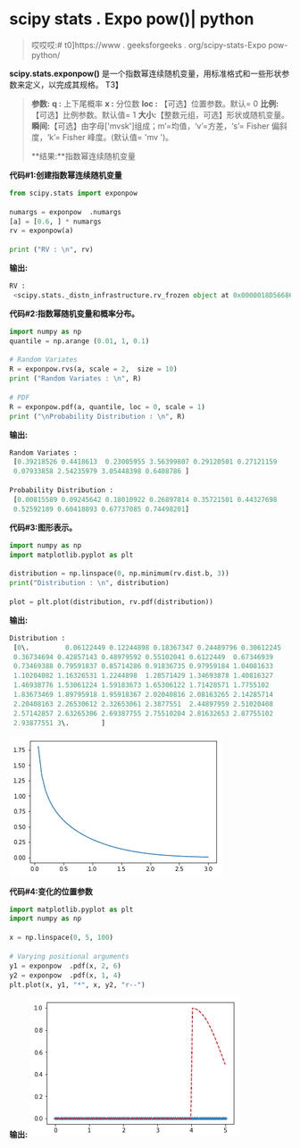 # scipy stats . Expo pow()| python

> 哎哎哎:# t0]https://www . geeksforgeeks . org/scipy-stats-Expo pow-python/

**scipy.stats.exponpow()** 是一个指数幂连续随机变量，用标准格式和一些形状参数来定义，以完成其规格。
T3】

> **参数:**
> **q :** 上下尾概率
> **x :** 分位数
> **loc :** 【可选】位置参数。默认= 0
> **比例:**【可选】比例参数。默认值= 1
> **大小:**【整数元组，可选】形状或随机变量。
> **瞬间:**【可选】由字母['mvsk']组成；m’=均值，‘v’=方差，‘s’= Fisher 偏斜度，‘k’= Fisher 峰度。(默认值= 'mv ')。
> 
> **结果:**指数幂连续随机变量

**代码#1:创建指数幂连续随机变量**

```py
from scipy.stats import exponpow   

numargs = exponpow  .numargs
[a] = [0.6, ] * numargs
rv = exponpow(a)

print ("RV : \n", rv) 
```

**输出:**

```py
RV : 
 <scipy.stats._distn_infrastructure.rv_frozen object at 0x0000018D566864A8>

```

**代码#2:指数幂随机变量和概率分布。**

```py
import numpy as np
quantile = np.arange (0.01, 1, 0.1)

# Random Variates
R = exponpow.rvs(a, scale = 2,  size = 10)
print ("Random Variates : \n", R)

# PDF
R = exponpow.pdf(a, quantile, loc = 0, scale = 1)
print ("\nProbability Distribution : \n", R)
```

**输出:**

```py
Random Variates : 
 [0.39218526 0.4418613  0.23005955 3.56399807 0.29120501 0.27121159
 0.07933858 2.54235979 3.05448398 0.6408786 ]

Probability Distribution : 
 [0.00815589 0.09245642 0.18010922 0.26897814 0.35721501 0.44327698
 0.52592189 0.60418893 0.67737085 0.74498201]

```

**代码#3:图形表示。**

```py
import numpy as np
import matplotlib.pyplot as plt

distribution = np.linspace(0, np.minimum(rv.dist.b, 3))
print("Distribution : \n", distribution)

plot = plt.plot(distribution, rv.pdf(distribution))
```

**输出:**

```py
Distribution : 
 [0\.         0.06122449 0.12244898 0.18367347 0.24489796 0.30612245
 0.36734694 0.42857143 0.48979592 0.55102041 0.6122449  0.67346939
 0.73469388 0.79591837 0.85714286 0.91836735 0.97959184 1.04081633
 1.10204082 1.16326531 1.2244898  1.28571429 1.34693878 1.40816327
 1.46938776 1.53061224 1.59183673 1.65306122 1.71428571 1.7755102
 1.83673469 1.89795918 1.95918367 2.02040816 2.08163265 2.14285714
 2.20408163 2.26530612 2.32653061 2.3877551  2.44897959 2.51020408
 2.57142857 2.63265306 2.69387755 2.75510204 2.81632653 2.87755102
 2.93877551 3\.        ]
```

![](img/5b85686c50a35740da2f4aa5f736dc09.png)

**代码#4:变化的位置参数**

```py
import matplotlib.pyplot as plt
import numpy as np

x = np.linspace(0, 5, 100)

# Varying positional arguments
y1 = exponpow  .pdf(x, 2, 6)
y2 = exponpow  .pdf(x, 1, 4)
plt.plot(x, y1, "*", x, y2, "r--")
```

**输出:**
![](img/b6dd498e1e9617af6c86c09d8c9ffb0f.png)